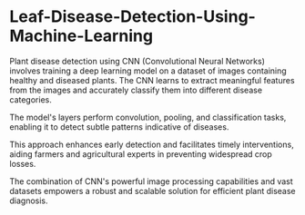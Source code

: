# Leaf-Disease-Detection-Using-Machine-Learning

Plant disease detection using CNN (Convolutional Neural Networks) involves training a deep learning model on a dataset of images containing healthy and diseased plants. 
The CNN learns to extract meaningful features from the images and accurately classify them into different disease categories. 

The model's layers perform convolution, pooling, and classification tasks, enabling it to detect subtle patterns indicative of diseases.

 This approach enhances early detection and facilitates timely interventions, aiding farmers and agricultural experts in preventing widespread crop losses. 

The combination of CNN's powerful image processing capabilities and vast datasets empowers a robust and scalable solution for efficient plant disease diagnosis.
